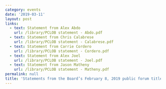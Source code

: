 ```yaml
---
category: events
date: '2019-03-11'
layout: post
links:
  - text: Statement from Alex Abdo
    url: /library/PCLOB statement - Abdo.pdf
  - text: Statement from Chris Calabrese
    url: /library/PCLOB statement - Calabrese.pdf
  - text: Statement from Carrie Cordero
    url: /library/PCLOB statement - Cordero.pdf
  - text: Statement from Alex Joel
    url: /library/PCLOB statement - Joel.pdf
  - text: Statement from Jason Matheny
    url: /library/PCLOB statement - Matheny.pdf
permalink: null
title: 'Statements from the Board’s February 8, 2019 public forum titled, “Countering Terrorism while Protecting Privacy and Civil Liberties: Where do We Stand in 2019?”'
---
```


